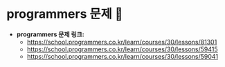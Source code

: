 # programmers 문제 📝

* __programmers 문제 링크:__ 
    * <https://school.programmers.co.kr/learn/courses/30/lessons/81301>
    * <https://school.programmers.co.kr/learn/courses/30/lessons/59415>
    * <https://school.programmers.co.kr/learn/courses/30/lessons/59041>